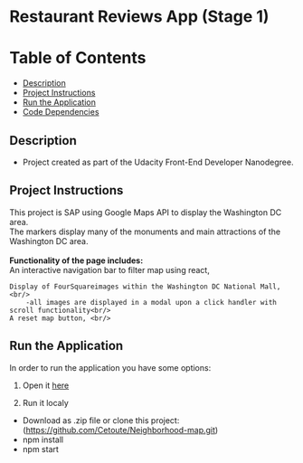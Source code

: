 Restaurant Reviews App (Stage 1)
===============================

# Table of Contents

* [Description](#description)
* [Project Instructions](#project-instructions)
* [Run the Application](#run-the-application)
* [Code Dependencies](#code-dependencies)

## Description

* Project created as part of the Udacity Front-End Developer Nanodegree.

## Project Instructions
This project is SAP using Google Maps API to display the Washington DC area.<br/>
The markers display many of the monuments and main attractions of the Washington DC area. <br/>
<br/>
<strong>Functionality of the page includes:</strong> <br/> 
	An interactive navigation bar to filter map using react, <br/>
	 
	Display of FourSquareimages within the Washington DC National Mall, <br/>
		-all images are displayed in a modal upon a click handler with scroll functionality<br/>
	A reset map button, <br/>

## Run the Application

In order to run the application you have some options:

1. Open it [here](https://github.com/Cetoute/Neighborhood-map.git)

2. Run it localy
* Download as .zip file or clone this project: (https://github.com/Cetoute/Neighborhood-map.git)
* npm install 
* npm start

